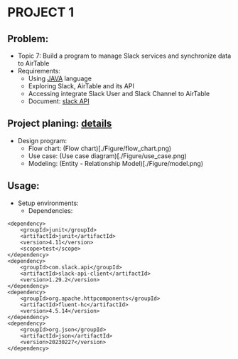 # PROJECT 1
## Problem:
* Topic 7: Build a program to manage Slack services and synchronize data to AirTable
* Requirements:
	* Using [JAVA](https://en.wikipedia.org/wiki/Java_(programming_language)) language
	* Exploring Slack, AirTable and its API
	* Accessing integrate Slack User and Slack Channel to AirTable
	* Document: [slack API](https://api.slack.com/methods)


## Project planing: [details](./Figure/Project%20plan%20Topic%207%20-%20Group%2012.pdf)
* Design program:
	* Flow chart: (Flow chart)[./Figure/flow_chart.png)
	* Use case: (Use case diagram)[./Figure/use_case.png)
	* Modeling: (Entity - Relationship Model)[./Figure/model.png)

## Usage:
* Setup environments:
	* Dependencies:
```
<dependency>
	<groupId>junit</groupId>
	<artifactId>junit</artifactId>
	<version>4.11</version>
	<scope>test</scope>
</dependency>
<dependency>
	<groupId>com.slack.api</groupId>
	<artifactId>slack-api-client</artifactId>
	<version>1.29.2</version>
</dependency>
<dependency>
	<groupId>org.apache.httpcomponents</groupId>
	<artifactId>fluent-hc</artifactId>
	<version>4.5.14</version>
</dependency>
<dependency>
	<groupId>org.json</groupId>
	<artifactId>json</artifactId>
	<version>20230227</version>
</dependency>
```

